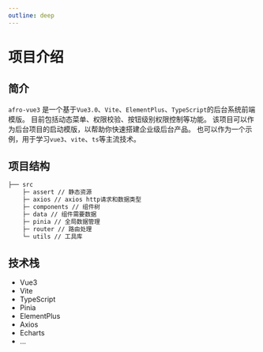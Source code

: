 ```yaml
---
outline: deep
---
```


# 项目介绍

## 简介

`afro-vue3` 是一个基于`Vue3.0`、`Vite`、`ElementPlus`、`TypeScript`的后台系统前端模版。
目前包括动态菜单、权限校验、按钮级别权限控制等功能。
该项目可以作为后台项目的启动模版，以帮助你快速搭建企业级后台产品。
也可以作为一个示例，用于学习`vue3`、`vite`、`ts`等主流技术。

## 项目结构

```markdown
├── src
    ├─ assert // 静态资源
    ├─ axios // axios http请求和数据类型
    ├─ components // 组件树
    ├─ data // 组件需要数据
    ├─ pinia // 全局数据管理
    ├─ router // 路由处理
    └─ utils // 工具库
```

## 技术栈

- Vue3
- Vite
- TypeScript
- Pinia
- ElementPlus
- Axios
- Echarts
- ...